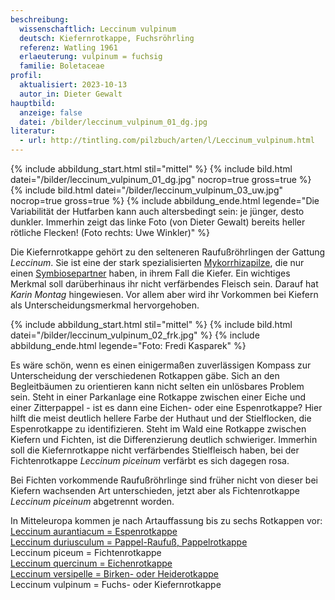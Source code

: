 ```yaml
---
beschreibung:
  wissenschaftlich: Leccinum vulpinum
  deutsch: Kiefernrotkappe, Fuchsröhrling
  referenz: Watling 1961
  erlaeuterung: vulpinum = fuchsig
  familie: Boletaceae
profil:
  aktualisiert: 2023-10-13
  autor_in: Dieter Gewalt
hauptbild:
  anzeige: false
  datei: /bilder/leccinum_vulpinum_01_dg.jpg
literatur:
  - url: http://tintling.com/pilzbuch/arten/l/Leccinum_vulpinum.html
---
```

{% include abbildung_start.html stil="mittel" %}
{% include bild.html datei="/bilder/leccinum_vulpinum_01_dg.jpg" nocrop=true gross=true %}
{% include bild.html datei="/bilder/leccinum_vulpinum_03_uw.jpg" nocrop=true gross=true %}
{% include abbildung_ende.html legende="Die Variabilität der Hutfarben kann auch altersbedingt sein: je jünger, desto dunkler. Immerhin zeigt das linke Foto (von Dieter Gewalt) bereits heller rötliche Flecken! (Foto rechts: Uwe Winkler)" %}

Die Kiefernrotkappe gehört zu den selteneren Raufußröhrlingen der Gattung *Leccinum*. Sie ist eine der stark spezialisierten [Mykorrhizapilze](Mykorrhiza "Glossar"), die nur einen [Symbiosepartner](Symbiose "Glossar") haben, in ihrem Fall die Kiefer. Ein wichtiges Merkmal soll darüberhinaus ihr nicht verfärbendes Fleisch sein. Darauf hat *Karin Montag* hingewiesen. Vor allem aber wird ihr Vorkommen bei Kiefern als Unterscheidungsmerkmal hervorgehoben.

{% include abbildung_start.html stil="mittel" %}
{% include bild.html datei="/bilder/leccinum_vulpinum_02_frk.jpg" %}
{% include abbildung_ende.html legende="Foto: Fredi Kasparek" %}

Es wäre schön, wenn es einen einigermaßen zuverlässigen Kompass zur Unterscheidung der verschiedenen Rotkappen gäbe. Sich an den Begleitbäumen zu orientieren kann nicht selten ein unlösbares Problem sein. Steht in einer Parkanlage eine Rotkappe zwischen einer Eiche und einer Zitterpappel - ist es dann eine Eichen- oder eine Espenrotkappe? Hier hilft die meist deutlich hellere Farbe der Huthaut und der Stielflocken, die Espenrotkappe zu identifizieren. Steht im Wald eine Rotkappe zwischen Kiefern und Fichten, ist die Differenzierung deutlich schwieriger. Immerhin soll die Kiefernrotkappe nicht verfärbendes Stielfleisch haben, bei der Fichtenrotkappe *Leccinum piceinum* verfärbt es sich dagegen rosa.  

Bei Fichten vorkommende Raufußröhrlinge sind früher nicht von dieser bei Kiefern wachsenden Art unterschieden, jetzt aber als Fichtenrotkappe *Leccinum piceinum* abgetrennt worden.

In Mitteleuropa kommen je nach Artauffassung bis zu sechs Rotkappen vor:  
[Leccinum aurantiacum = Espenrotkappe](/pilze/leccinum-aurantiacum-espenrotkappe)  
[Leccinum duriusculum = Pappel-Raufuß, Pappelrotkappe](/pilze/leccinum-duriusculum-pappel-raufuß)  
Leccinum piceum = Fichtenrotkappe  
[Leccinum quercinum = Eichenrotkappe](/pilze/leccinum-quercinum-eichenrotkappe)  
[Leccinum versipelle = Birken- oder Heiderotkappe](/pilze/leccinum-versipelle-birkenrotkappe-heiderotkappe)  
Leccinum vulpinum = Fuchs- oder Kiefernrotkappe